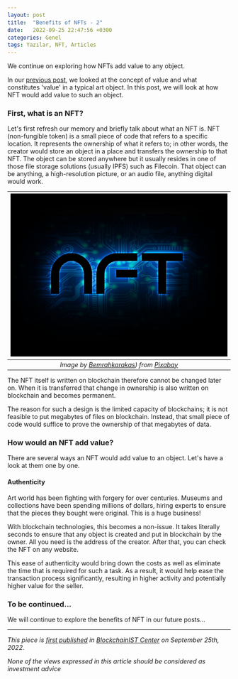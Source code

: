 ```yaml
---
layout: post
title:  "Benefits of NFTs - 2"
date:   2022-09-25 22:47:56 +0300
categories: Genel
tags: Yazılar, NFT, Articles
---
```


We continue on exploring how NFTs add value to any object. 

In our [previous post](/genel/2022/08/19/what-are-the-benefits-of-NFTs.html), we looked at the concept of value and what constitutes 'value' in a typical art object. In this post, we will look at how NFT would add value to such an object. 

### First, what is an NFT?
Let's first refresh our memory and briefly talk about what an NFT is. NFT (non-fungible token) is a small piece of code that refers to a specific location. It represents the ownership of what it refers to; in other words, the creator would store an object in a place and transfers the ownership to that NFT. The object can be stored anywhere but it usually resides in one of those file storage solutions (usually IPFS) such as Filecoin. That object can be anything, a high-resolution picture, or an audio file, anything digital would work.

| ![nft](/assets/nft-7072864_800.jpg)|
|:--:| 
| *Image by [Bemrahkarakas](https://pixabay.com/users/emrahkarakas-19331833/)) from [Pixabay](https://pixabay.com/)*|

The NFT itself is written on blockchain therefore cannot be changed later on. When it is transferred that change in ownership is also written on blockchain and becomes permanent. 

The reason for such a design is the limited capacity of blockchains; it is not feasible to put megabytes of files on blockchain. Instead, that small piece of code would suffice to prove the ownership of that megabytes of data. 

### How would an NFT add value?
There are several ways an NFT would add value to an object. Let's have a look at them one by one. 

#### Authenticity 
Art world has been fighting with forgery for over centuries. Museums and collections have been spending millions of dollars, hiring experts to ensure that the pieces they bought were original. This is a huge business!

With blockchain technologies, this becomes a non-issue. It takes literally seconds to ensure that any object is created and put in blockchain by the owner. All you need is the address of the creator. After that, you can check the NFT on any website.

This ease of authenticity would bring down the costs as well as eliminate the time that is required for such a task. As a result, it would help ease the transaction process significantly, resulting in higher activity and potentially higher value for the seller.

### To be continued... 
We will continue to explore the benefits of NFT in our future posts... 

---
*This piece is [first published](https://medium.com/me/stats/post/36e41545f5c3) in [BlockchainIST Center](https://medium.com/blockchainist-center) on September 25th, 2022.*

*None of the views expressed in this article should be considered as investment advice*
